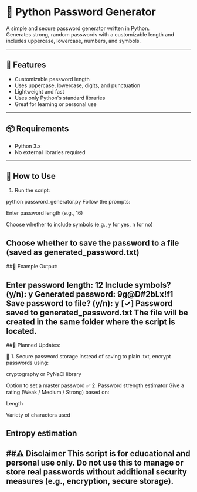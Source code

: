 # 🔐 Python Password Generator

A simple and secure password generator written in Python.  
Generates strong, random passwords with a customizable length and includes uppercase, lowercase, numbers, and symbols.

---

## 🚀 Features

- Customizable password length
- Uses uppercase, lowercase, digits, and punctuation
- Lightweight and fast
- Uses only Python's standard libraries
- Great for learning or personal use

---

## 📦 Requirements

- Python 3.x  
- No external libraries required

---

## 🧪 How to Use

1. Run the script:

python password_generator.py
Follow the prompts:

Enter password length (e.g., 16)

Choose whether to include symbols (e.g., y for yes, n for no)

Choose whether to save the password to a file (saved as generated_password.txt)
---
##🧾 Example Output:

Enter password length: 12
Include symbols? (y/n): y
Generated password: 9g@D#2bLx!f1
Save password to file? (y/n): y
[✓] Password saved to generated_password.txt
The file will be created in the same folder where the script is located.
---
##📌 Planned Updates:

🔐 1. Secure password storage
Instead of saving to plain .txt, encrypt passwords using:

cryptography or PyNaCl library

Option to set a master password
✅ 2. Password strength estimator
Give a rating (Weak / Medium / Strong) based on:

Length

Variety of characters used

Entropy estimation
---
##⚠️ Disclaimer
This script is for educational and personal use only.
Do not use this to manage or store real passwords without additional security measures (e.g., encryption, secure storage).
---

